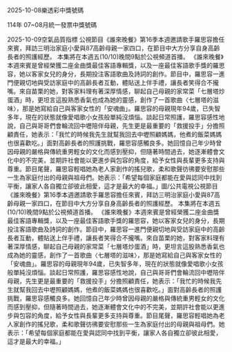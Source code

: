 
2025-10-08樂透彩中獎號碼

                                
114年 07~08月統一發票中獎號碼
                             
2025-10-09空氣品質指標
                              公視節目《誰來晚餐》第16季本週邀請歌手羅思容擔任來賓，拜訪三明治家庭小愛與87高齡母親一家四口，在節目中大方分享自身高齡長者的照護經歷。 本集將在本週五(10/10)晚間9點於公視頻道首播。 《誰來晚餐》本週來賓是曾經榮獲二座金曲獎最佳客語專輯獎，以及一座最佳客語歌手獎的羅思容，她以客家女兒的身分，長期投注客語歌曲及詩詞的創作。節目中，羅思容一進門便親切地與受訪家庭中的高齡長者互動，體貼送上伴手禮，讓長者笑得合不攏嘴。來自苗栗的她，對客家料理有著深厚情感，聊起自己母親的家常菜「七層塔炒蛋酒」時，更坦言這股熟悉香氣也成為她的靈感，創作了一首歌曲〈七層塔的滋味〉，那是她寫給自己與客家女性的「安魂曲」。羅思容的母親現年94歲，已失智多年，現在的狀態就像愛唱歌小女孩般單純沒煩惱。談起日常照護，羅思容感性地說，自己與哥哥們會輪流回中壢陪伴母親，先生更是最重要的「救援投手」分擔照顧責任，她表示：「我忙的時候我先生就幫我回去中壢照顧媽媽，他煮的飯菜媽媽也很喜歡吃。」面對高齡長者的照護挑戰，羅思容感觸良多。她回憶自己年少時曾因母親的嚴格與傳統重男輕女的文化而感到壓抑，但隨著時間過去，她逐漸體會文化中的不完美，並期許社會能以更進步與包容的角度，給予女性與長輩更多支持與尊重。節目尾聲，羅思容輕唱她為老人家創作的搖兒歌，柔和歌聲彷彿要安慰那些一生為家庭付出的母親與祖母們。她表示：「希望每個家庭都能在愛與認同中找到平衡，讓家人各自獨立卻彼此相愛，這才是最大的幸福。」圖/公共電視公視節目《誰來晚餐》第16季本週邀請歌手羅思容擔任來賓，拜訪三明治家庭小愛與87高齡母親一家四口，在節目中大方分享自身高齡長者的照護經歷。 本集將在本週五(10/10)晚間9點於公視頻道首播。 《誰來晚餐》本週來賓是曾經榮獲二座金曲獎最佳客語專輯獎，以及一座最佳客語歌手獎的羅思容，她以客家女兒的身分，長期投注客語歌曲及詩詞的創作。節目中，羅思容一進門便親切地與受訪家庭中的高齡長者互動，體貼送上伴手禮，讓長者笑得合不攏嘴。來自苗栗的她，對客家料理有著深厚情感，聊起自己母親的家常菜「七層塔炒蛋酒」時，更坦言這股熟悉香氣也成為她的靈感，創作了一首歌曲〈七層塔的滋味〉，那是她寫給自己與客家女性的「安魂曲」。羅思容的母親現年94歲，已失智多年，現在的狀態就像愛唱歌小女孩般單純沒煩惱。談起日常照護，羅思容感性地說，自己與哥哥們會輪流回中壢陪伴母親，先生更是最重要的「救援投手」分擔照顧責任，她表示：「我忙的時候我先生就幫我回去中壢照顧媽媽，他煮的飯菜媽媽也很喜歡吃。」面對高齡長者的照護挑戰，羅思容感觸良多。她回憶自己年少時曾因母親的嚴格與傳統重男輕女的文化而感到壓抑，但隨著時間過去，她逐漸體會文化中的不完美，並期許社會能以更進步與包容的角度，給予女性與長輩更多支持與尊重。節目尾聲，羅思容輕唱她為老人家創作的搖兒歌，柔和歌聲彷彿要安慰那些一生為家庭付出的母親與祖母們。她表示：「希望每個家庭都能在愛與認同中找到平衡，讓家人各自獨立卻彼此相愛，這才是最大的幸福。」